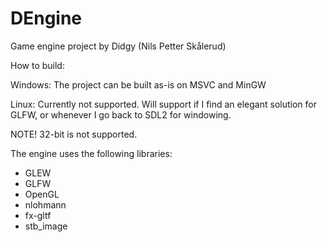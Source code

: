 # DEngine

Game engine project by Didgy (Nils Petter Skålerud)

How to build:

Windows:
The project can be built as-is on MSVC and MinGW

Linux:
Currently not supported. Will support if I find an elegant solution for GLFW, or whenever I go back to SDL2 for windowing.

NOTE! 32-bit is not supported.


The engine uses the following libraries:
* GLEW
* GLFW
* OpenGL
* nlohmann
* fx-gltf
* stb_image
